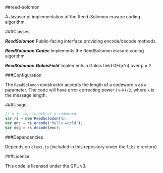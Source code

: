 ##reed-solomon

A Javascript implementation of the Reed-Solomon erasure coding algorithm.

###Classes

_**ReedSolomon**_
    Public-facing interface providing encode/decode methods.

_**ReedSolomon.Codec**_
    Implements the ReedSolomon erasure coding algorithm.

_**ReedSolomon.GaloisField**_
    Implements a Galois field GF(p^n) over p = 2

###Configuration

The `ReedSolomon` constructor accepts the length of a codeword `n` as a parameter.
The code will have error correcting power `(n-k)/2`, where `k` is the message length.

###Usage
  
```javascript
// n is the length of a codeword
var rs = new ReedSolomon(n);
var enc = rs.encode('hello world');
var msg = rs.decode(enc);
```

###Dependencies

Depends on `class.js` (included in this repository under the `lib/` directory).

###License

This code is licensed under the GPL v3.